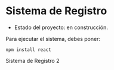 <h1>Sistema de Registro</h1>

- Estado del proyecto: en construcción.

Para ejecutar el sistema, debes poner:

```npm install react```

Sistema de Registro 2
